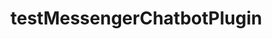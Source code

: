# testMessengerChatbotPlugin

<script>
  window.fbAsyncInit = function() {
    FB.init({
      appId            : '116520702378247',
      autoLogAppEvents : true,
      xfbml            : true,
      version          : 'v2.11'
    });
  };

  (function(d, s, id){
     var js, fjs = d.getElementsByTagName(s)[0];
     if (d.getElementById(id)) {return;}
     js = d.createElement(s); js.id = id;
     js.src = "https://connect.facebook.net/en_US/sdk.js";
     fjs.parentNode.insertBefore(js, fjs);
   }(document, 'script', 'facebook-jssdk'));
</script>
<div class="fb-customerchat"
 page_id="deeplearningnet"
 minimized="true">
</div>
